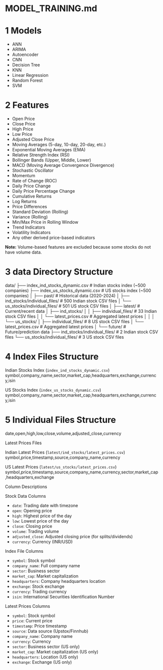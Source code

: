 # MODEL_TRAINING.md

# 1 Models

- ANN
- ARIMA
- Autoencoder
- CNN
- Decision Tree
- KNN
- Linear Regression
- Random Forest
- SVM

# 2 Features

- Open Price
- Close Price
- High Price
- Low Price
- Adjusted Close Price
- Moving Averages (5-day, 10-day, 20-day, etc.)
- Exponential Moving Averages (EMA)
- Relative Strength Index (RSI)
- Bollinger Bands (Upper, Middle, Lower)
- MACD (Moving Average Convergence Divergence)
- Stochastic Oscillator
- Momentum
- Rate of Change (ROC)
- Daily Price Change
- Daily Price Percentage Change
- Cumulative Returns
- Log Returns
- Price Differences
- Standard Deviation (Rolling)
- Variance (Rolling)
- Min/Max Price in Rolling Window
- Trend Indicators
- Volatility Indicators
- Any other derived price-based indicators

**Note:** Volume-based features are excluded because some stocks do not have volume data.


# 3 data Directory Structure

data/
├── index_ind_stocks_dynamic.csv          # Indian stocks index (~500 companies)
├── index_us_stocks_dynamic.csv           # US stocks index (~500 companies)
│
├── past/                                # Historical data (2020-2024)
│   ├── ind_stocks/individual_files/     # 500 Indian stock CSV files
│   └── us_stocks/individual_files/      # 501 US stock CSV files
│
├── latest/                              # Current/recent data
│   ├── ind_stocks/
│   │   ├── individual_files/            # 33 Indian stock CSV files
│   │   └── latest_prices.csv            # Aggregated latest prices
│   │
│   └── us_stocks/
│       ├── individual_files/            # 8 US stock CSV files
│       └── latest_prices.csv            # Aggregated latest prices
│
└── future/                              # Future/prediction data
    ├── ind_stocks/individual_files/     # 2 Indian stock CSV files
    └── us_stocks/individual_files/      # 3 US stock CSV files


# 4 Index Files Structure 

Indian Stocks Index (`index_ind_stocks_dynamic.csv`)
symbol,company_name,sector,market_cap,headquarters,exchange,currency,isin

US Stocks Index (`index_us_stocks_dynamic.csv`)
symbol,company_name,sector,market_cap,headquarters,exchange,currency,isin

# 5 Individual Files Structure

date,open,high,low,close,volume,adjusted_close,currency

Latest Prices Files

Indian Latest Prices (`latest/ind_stocks/latest_prices.csv`)
symbol,price,timestamp,source,company_name,currency

US Latest Prices (`latest/us_stocks/latest_prices.csv`)
symbol,price,timestamp,source,company_name,currency,sector,market_cap,headquarters,exchange

Column Descriptions

Stock Data Columns
- `date`: Trading date with timezone
- `open`: Opening price
- `high`: Highest price of the day
- `low`: Lowest price of the day
- `close`: Closing price
- `volume`: Trading volume
- `adjusted_close`: Adjusted closing price (for splits/dividends)
- `currency`: Currency (INR/USD)

Index File Columns
- `symbol`: Stock symbol
- `company_name`: Full company name
- `sector`: Business sector
- `market_cap`: Market capitalization
- `headquarters`: Company headquarters location
- `exchange`: Stock exchange
- `currency`: Trading currency
- `isin`: International Securities Identification Number

Latest Prices Columns
- `symbol`: Stock symbol
- `price`: Current price
- `timestamp`: Price timestamp
- `source`: Data source (Upstox/Finnhub)
- `company_name`: Company name
- `currency`: Currency
- `sector`: Business sector (US only)
- `market_cap`: Market capitalization (US only)
- `headquarters`: Location (US only)
- `exchange`: Exchange (US only)

